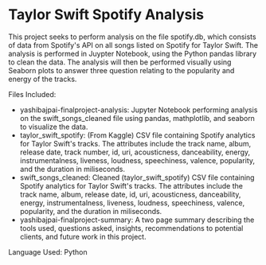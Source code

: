 # Taylor Swift Spotify Analysis
This project seeks to perform analysis on the file spotify.db, which consists of data from Spotify's API on all songs listed on Spotify for Taylor Swift. The analysis is performed in Juypter Notebook, using the Python pandas library to clean the data. The analysis will then be performed visually using Seaborn plots to answer three question relating to the popularity and energy of the tracks.

Files Included:
- yashibajpai-finalproject-analysis: Jupyter Notebook performing analysis on the swift_songs_cleaned file using pandas, mathplotlib, and seaborn to visualize the data.
- taylor_swift_spotify: (From Kaggle) CSV file containing Spotify analytics for Taylor Swift's tracks. The attributes include the track name, album, release date, track number, id, uri, acousticness, danceability, energy, instrumentalness, liveness, loudness, speechiness, valence, popularity, and the duration in miliseconds.
- swift_songs_cleaned: Cleaned (taylor_swift_spotify) CSV file containing Spotify analytics for Taylor Swift's tracks. The attributes include the track name, album, release date, id, uri, acousticness, danceability, energy, instrumentalness, liveness, loudness, speechiness, valence, popularity, and the duration in miliseconds.
- yashibajpai-finalproject-summary: A two page summary describing the tools used, questions asked, insights, recommendations to potential clients, and future work in this project.

Language Used: Python
